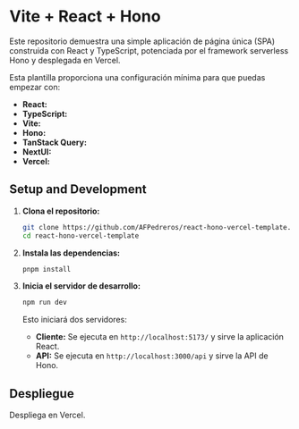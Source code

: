 # Vite + React + Hono

Este repositorio demuestra una simple aplicación de página única (SPA) construida con React y TypeScript, potenciada por el framework serverless Hono y desplegada en Vercel.

Esta plantilla proporciona una configuración mínima para que puedas empezar con:

- **React:**
- **TypeScript:**
- **Vite:**
- **Hono:**
- **TanStack Query:**
- **NextUI:**
- **Vercel:**

## Setup and Development

1. **Clona el repositorio:**

   ```bash
   git clone https://github.com/AFPedreros/react-hono-vercel-template.git
   cd react-hono-vercel-template
   ```

2. **Instala las dependencias:**

   ```bash
   pnpm install
   ```

3. **Inicia el servidor de desarrollo:**

   ```bash
   npm run dev
   ```

   Esto iniciará dos servidores:

   - **Cliente:** Se ejecuta en `http://localhost:5173/` y sirve la aplicación React.
   - **API:** Se ejecuta en `http://localhost:3000/api` y sirve la API de Hono.

## Despliegue

Despliega en Vercel.
